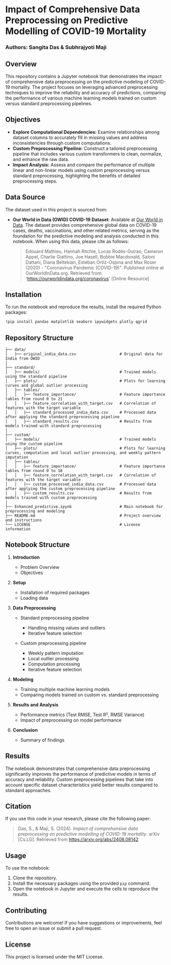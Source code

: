 
# Impact of Comprehensive Data Preprocessing on Predictive Modelling of COVID-19 Mortality

### Authors: **Sangita Das & Subhrajyoti Maji**

## Overview

This repository contains a Jupyter notebook that demonstrates the impact of comprehensive data preprocessing on the predictive modeling of COVID-19 mortality. The project focuses on leveraging advanced preprocessing techniques to improve the reliability and accuracy of predictions, comparing the performance of various machine learning models trained on custom versus standard preprocessing pipelines.

## Objectives

- **Explore Computational Dependencies:** Examine relationships among dataset columns to accurately fill in missing values and address inconsistencies through custom computations.
- **Custom Preprocessing Pipeline:** Construct a tailored preprocessing pipeline that includes various custom transformers to clean, normalize, and enhance the raw data.
- **Impact Analysis:** Assess and compare the performance of multiple linear and non-linear models using custom preprocessing versus standard preprocessing, highlighting the benefits of detailed preprocessing steps.

## Data Source

The dataset used in this project is sourced from:

- **Our World in Data (OWID) COVID-19 Dataset**: Available at [Our World in Data](https://github.com/owid/covid-19-data/tree/master/public/data). The dataset provides comprehensive global data on COVID-19 cases, deaths, vaccinations, and other related metrics, serving as the foundation for the predictive modeling and analysis conducted in this notebook. When using this data, please cite as follows:

  > Edouard Mathieu, Hannah Ritchie, Lucas Rodés-Guirao, Cameron Appel, Charlie Giattino, Joe Hasell, Bobbie Macdonald, Saloni Dattani, Diana Beltekian, Esteban Ortiz-Ospina and Max Roser (2020) - "Coronavirus Pandemic (COVID-19)". Published online at OurWorldInData.org. Retrieved from: 'https://ourworldindata.org/coronavirus' [Online Resource]

## Installation

To run the notebook and reproduce the results, install the required Python packages:

```bash
!pip install pandas matplotlib seaborn ipywidgets plotly qgrid
```

## Repository Structure


```plaintext
├── data/
│   ├── original_india_data.csv                   # Original data for India from OWID
│
├── standard/                                  
│   ├── models/                                   # Trained models using the standard pipeline
│   ├── plots/                                    # Plots for learning curves and global outlier processing
│   ├── tables/                                                            
│   │   ├── feature_importance/                   # Feature importance tables from round 0 to 21
│   │   ├── feature_correlation_with_target.csv   # Correlation of features with the target variable
│   │   ├── standard_processed_india_data.csv     # Processed data after applying the standard preprocessing pipeline
│   │   ├── standard_results.csv                  # Results from models trained with standard preprocessing
│
├── custom/                                  
│   ├── models/                                   # Trained models using the custom pipeline
│   ├── plots/                                    # Plots for learning curves, computation and local outlier processing, and weekly pattern imputation
│   ├── tables/                                                             
│   │   ├── feature_importance/                   # Feature importance tables from round 0 to 18
│   │   ├── feature_correlation_with_target.csv   # Correlation of features with the target variable
│   │   ├── custom_processed_india_data.csv       # Processed data after applying the custom preprocessing pipeline
│   │   ├── custom_results.csv                    # Results from models trained with custom preprocessing
│
├── Enhanced_predictive.ipynb                     # Main notebook for preprocessing and modeling
├── README.md                                     # Project overview and instructions
└── LICENSE                                       # License information

```

## Notebook Structure

1. **Introduction**
   - Problem Overview
   - Objectives

2. **Setup**
   - Installation of required packages
   - Loading data

3. **Data Preprocessing**
   - Standard preprocessing pipeline
      - Handling missing values and outliers
      - Iterative feature selection

   - Custom preprocessing pipeline
      - Weekly pattern imputation
      - Local outlier processing
      - Computation processing
      - Iterative feature selection

4. **Modeling**
   - Training multiple machine learning models
   - Comparing models trained on custom vs. standard preprocessing

5. **Results and Analysis**
   - Performance metrics (Test RMSE, Test R², RMSE Variance)
   - Impact of preprocessing on model performance

6. **Conclusion**
   - Summary of findings

## Results

The notebook demonstrates that comprehensive data preprocessing significantly improves the performance of predictive models in terms of accuracy and reliability. Custom preprocessing pipelines that take into account specific dataset characteristics yield better results compared to standard approaches.

## Citation

If you use this code in your research, please cite the following paper:

> Das, S., & Maji, S. (2024). *Impact of comprehensive data preprocessing on predictive modelling of COVID-19 mortality*. arXiv [Cs.LG]. Retrieved from https://arxiv.org/abs/2408.08142

## Usage

To use the notebook:

1. Clone the repository.
2. Install the necessary packages using the provided `pip` command.
3. Open the notebook in Jupyter and execute the cells to reproduce the results.

## Contributing

Contributions are welcome! If you have suggestions or improvements, feel free to open an issue or submit a pull request.

## License

This project is licensed under the MIT License.
